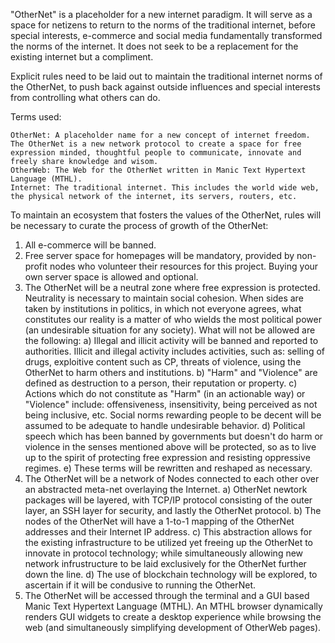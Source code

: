 "OtherNet" is a placeholder for a new internet paradigm. It will serve as a space for netizens to return to the norms of the traditional internet, before special interests, e-commerce and social media fundamentally transformed the norms of the internet. It does not seek to be a replacement for the existing internet but a compliment.

Explicit rules need to be laid out to maintain the traditional internet norms of the OtherNet, to push back against outside influences and special interests from controlling what others can do.

Terms used:

    OtherNet: A placeholder name for a new concept of internet freedom. The OtherNet is a new network protocol to create a space for free expression minded, thoughtful people to communicate, innovate and freely share knowledge and wisom.
    OtherWeb: The Web for the OtherNet written in Manic Text Hypertext Language (MTHL).
    Internet: The traditional internet. This includes the world wide web, the physical network of the internet, its servers, routers, etc.

To maintain an ecosystem that fosters the values of the OtherNet, rules will be necessary to curate the process of growth of the OtherNet:

1. All e-commerce will be banned.
2. Free server space for homepages will be mandatory, provided by non-profit nodes who volunteer their resources for this project. Buying your own server space is allowed and optional.
3. The OtherNet will be a neutral zone where free expression is protected. Neutrality is necessary to maintain social cohesion. When sides are taken by institutions in politics, in which not everyone agrees, what constitutes our reality is a matter of who wields the most political power (an undesirable situation for any society). What will not be allowed are the following:
    a) Illegal and illicit activity will be banned and reported to authorities. Illicit and illegal activity includes activities, such as: selling of drugs, exploitive content such as CP, threats of violence, using the OtherNet to harm others and institutions.
    b) "Harm" and "Violence" are defined as destruction to a person, their reputation or property.
    c) Actions which do not constitute as "Harm" (in an actionable way) or "Violence" include: offensiveness, insensitivity, being perceived as not being inclusive, etc. Social norms rewarding people to be decent will be assumed to be adequate to handle undesirable behavior.
    d) Political speech which has been banned by governments but doesn't do harm or violence in the senses mentioned above will be protected, so as to live up to the spirit of protecting free expression and resisting oppressive regimes.
    e) These terms will be rewritten and reshaped as necessary.
4. The OtherNet will be a network of Nodes connected to each other over an abstracted meta-net overlaying the Internet.
    a) OtherNet newtork packages will be layered, with TCP/IP protocol consisting of the outer layer, an SSH layer for security, and lastly the OtherNet protocol.
    b) The nodes of the OtherNet will have a 1-to-1 mapping of the OtherNet addresses and their Internet IP address.
    c) This abstraction allows for the existing infrastructure to be utilized yet freeing up the OtherNet to innovate in protocol technology; while simultaneously allowing new network infrustructure to be laid exclusively for the OtherNet further down the line.
    d) The use of blockchain technology will be explored, to ascertain if it will be condusive to running the OtherNet.
5. The OtherNet will be accessed through the terminal and a GUI based Manic Text Hypertext Language (MTHL). An MTHL browser dynamically renders GUI widgets to create a desktop experience while browsing the web (and simultaneously simplifying development of OtherWeb pages).